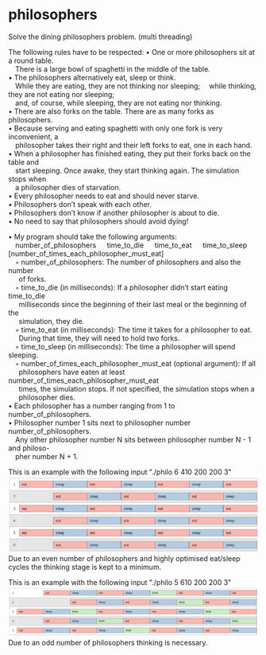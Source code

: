 # philosophers
Solve the dining philosophers problem. (multi threading)

The following rules have to be respected:
• One or more philosophers sit at a round table.  
&emsp;There is a large bowl of spaghetti in the middle of the table.  
• The philosophers alternatively eat, sleep or think.  
&emsp;While they are eating, they are not thinking nor sleeping;
&emsp;while thinking, they are not eating nor sleeping;  
&emsp;and, of course, while sleeping, they are not eating nor thinking.  
• There are also forks on the table. There are as many forks as philosophers.  
• Because serving and eating spaghetti with only one fork is very inconvenient, a  
&emsp;philosopher takes their right and their left forks to eat, one in each hand.  
• When a philosopher has finished eating, they put their forks back on the table and  
&emsp;start sleeping. Once awake, they start thinking again. The simulation stops when  
&emsp;a philosopher dies of starvation.  
• Every philosopher needs to eat and should never starve.  
• Philosophers don’t speak with each other.  
• Philosophers don’t know if another philosopher is about to die.  
• No need to say that philosophers should avoid dying!  

• My program should take the following arguments:  
&emsp;number_of_philosophers &emsp; time_to_die &emsp; time_to_eat &emsp; time_to_sleep &emsp; [number_of_times_each_philosopher_must_eat]  
&emsp;◦ number_of_philosophers: The number of philosophers and also the number  
&ensp;&emsp;of forks.  
&emsp;◦ time_to_die (in milliseconds): If a philosopher didn’t start eating time_to_die  
&ensp;&emsp;milliseconds since the beginning of their last meal or the beginning of the  
&ensp;&emsp;simulation, they die.  
&emsp;◦ time_to_eat (in milliseconds): The time it takes for a philosopher to eat.  
&ensp;&emsp;During that time, they will need to hold two forks.  
&emsp;◦ time_to_sleep (in milliseconds): The time a philosopher will spend sleeping.  
&emsp;◦ number_of_times_each_philosopher_must_eat (optional argument): If all  
&ensp;&emsp;philosophers have eaten at least number_of_times_each_philosopher_must_eat  
&ensp;&emsp;times, the simulation stops. If not specified, the simulation stops when a  
&ensp;&emsp;philosopher dies.  
• Each philosopher has a number ranging from 1 to number_of_philosophers.  
• Philosopher number 1 sits next to philosopher number number_of_philosophers.  
&emsp;Any other philosopher number N sits between philosopher number N - 1 and philoso-  
&emsp;pher number N + 1.  

This is an example with the following input "./philo 6 410 200 200 3"  
![push_swap](https://github.com/cyberKev42/philosophers/blob/main/philosophers_cycle.png)
Due to an even number of philosophers and highly optimised eat/sleep cycles the thinking stage is kept to a minimum.  

This is an example with the following input "./philo 5 610 200 200 3"  
![push_swap](https://github.com/cyberKev42/philosophers/blob/main/philosophers_cycle_2.png)
Due to an odd number of philosophers thinking is necessary.  

